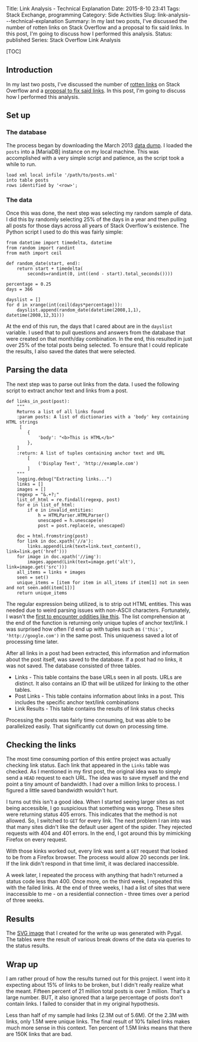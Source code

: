 Title: Link Analysis - Technical Explanation
Date: 2015-8-10 23:41
Tags: Stack Exchange, programming
Category: Side Activities
Slug: link-analysis---technical-explanation
Summary: In my last two posts, I've discussed the number of rotten links on Stack Overflow and a proposal to fix said links. In this post, I'm going to discuss how I performed this analysis. 
Status: published
Series: Stack Overflow Link Analysis

[TOC]

## Introduction

In my last two posts, I've discussed the number of [rotten links][1] on Stack Overflow and a [proposal to fix said links][2]. In this post, I'm going to discuss how I performed this analysis. 

## Set up

### The database

The process began by downloading the March 2013 [data dump][3]. I loaded the `posts` into a [MariaDB] instance on my local machine. This was accomplished with a very simple script and patience, as the script took a while to run.

    load xml local infile '/path/to/posts.xml'
    into table posts
    rows identified by '<row>';

### The data 
	
Once this was done, the next step was selecting my random sample of data. I did this by randomly selecting 25% of the days in a year and then pulling all posts for those days across all years of Stack Overflow's existence. The Python script I used to do this was fairly simple:

	from datetime import timedelta, datetime
	from random import randint
	from math import ceil

	def random_date(start, end):
		return start + timedelta(
			seconds=randint(0, int((end - start).total_seconds())))
			
	percentage = 0.25
	days = 366
	
	dayslist = []
	for d in xrange(int(ceil(days*percentage))):
		dayslist.append(random_date(datetime(2008,1,1), datetime(2008,12,31)))
		
At the end of this run, the days that I cared about are in the `dayslist` variable. I used that to pull questions and answers from the database that were created on that month/day combination. In the end, this resulted in just over 25% of the total posts being selected. To ensure that I could replicate the results, I also saved the dates that were selected.

## Parsing the data

The next step was to parse out links from the data. I used the following script to extract anchor text and links from a post. 

	def links_in_post(post):
		"""
		Returns a list of all links found
		:param posts: A list of dictionaries with a 'body' key containing HTML strings
		 [
			{
				'body': "<b>This is HTML</b>"
			},
		]
		:return: A list of tuples containing anchor text and URL
			[
				('Display Text', 'http://example.com')
			]
		"""
		logging.debug("Extracting links...")
		links = []
		images = []
		regexp = "&.+?;"
		list_of_html = re.findall(regexp, post)
		for e in list_of_html:
			if e in invalid_entities:
				h = HTMLParser.HTMLParser()
				unescaped = h.unescape(e) 
				post = post.replace(e, unescaped) 

		doc = html.fromstring(post)
		for link in doc.xpath('//a'):
			links.append(Link(text=link.text_content(), link=link.get('href')))
		for image in doc.xpath('//img'):
			images.append(Link(text=image.get('alt'), link=image.get('src')))
		all_items = links + images
		seen = set()
		unique_items = [item for item in all_items if item[1] not in seen and not seen.add(item[1])]
		return unique_items

The regular expression being utilized, is to strip out HTML entities. This was needed due to weird parsing issues with non-ASCII characters. Fortunately, I wasn't the [first to encounter oddities like this][5]. The list comprehension at the end of the function is returning only unique tuples of anchor text/link. I was surprised how often I'd end up with tuples such as `('this', 'http://google.com')` in the same post. This uniqueness saved a lot of processing time later.

After all links in a post had been extracted, this information and information about the post itself, was saved to the database. If a post had no links, it was not saved. The database consisted of three tables. 

 - Links - This table contains the base URLs seen in all posts. URLs are distinct. It also contains an ID that will be utilized for linking to the other tables.
 - Post Links - This table contains information about links in a post. This includes the specific anchor text/link combinations
 - Link Results - This table contains the results of link status checks
	
Processing the posts was fairly time consuming, but was able to be parallelized easily. That significantly cut down on processing time.

## Checking the links

The most time consuming portion of this entire project was actually checking link status. Each link that appeared in the `Links` table was checked. As I mentioned in my first post, the original idea was to simply send a `HEAD` request to each URL. The idea was to save myself and the end point a tiny amount of bandwidth. I had over a million links to process. I figured a little saved bandwidth wouldn't hurt.

I turns out this isn't a good idea. When I started seeing larger sites as not being accessible, I go suspicious that something was wrong. These sites were returning status 405 errors. This indicates that the method is not allowed. So, I switched to `GET` for every link. The next problem I ran into was that many sites didn't like the default user agent of the spider. They rejected requests with 404 and 401 errors. In the end, I got around this by mimicking Firefox on every request. 

With those kinks worked out, every link was sent a `GET` request that looked to be from a Firefox browser. The process would allow 20 seconds per link. If the link didn't respond in that time limit, it was declared inaccessible. 

A week later, I repeated the process with anything that hadn't returned a status code less than 400. Once more, on the third week, I repeated this with the failed links. At the end of three weeks, I had a list of sites that were inaccessible to me - on a residential connection - three times over a period of three weeks.

## Results

The [SVG image][6] that I created for the write up was generated with Pygal. The tables were the result of various break downs of the data via queries to the status results. 

## Wrap up

I am rather proud of how the results turned out for this project. I went into it expecting about 15% of links to be broken, but I didn't really realize what the meant. Fifteen percent of 21 million total posts is over 3 million. That's a large number. BUT, it also ignored that a large percentage of posts don't contain links. I failed to consider that in my original hypothesis. 

Less than half of my sample had links (2.3M out of 5.6M). Of the 2.3M with links, only 1.5M were unique links. The final result of 10% failed links makes much more sense in this context. Ten percent of 1.5M links means that there are 150K links that are bad. 


 [1]: {filename}2015_08_06_analysis-of-links-posted-to-stack-overflow.md
 [2]: {filename}}2015_08_07_a-proposal-to-fix-broken-links-on-stack-overflow.md
 [3]: https://archive.org/details/stackexchange
 [4]: https://mariadb.org/
 [5]: http://stackoverflow.com/a/13939198/189134
 [6]: {attach}images/status_codes.svg